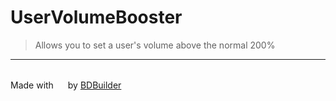 # UserVolumeBooster

> Allows you to set a user's volume above the normal 200%
<hr/>

<br/>
Made with <img src="https://discord.com/assets/0483f2b648dcc986d01385062052ae1c.svg" width="15" /> by <a href="https://github.com/Kyza/bdbuilder">BDBuilder</a>
